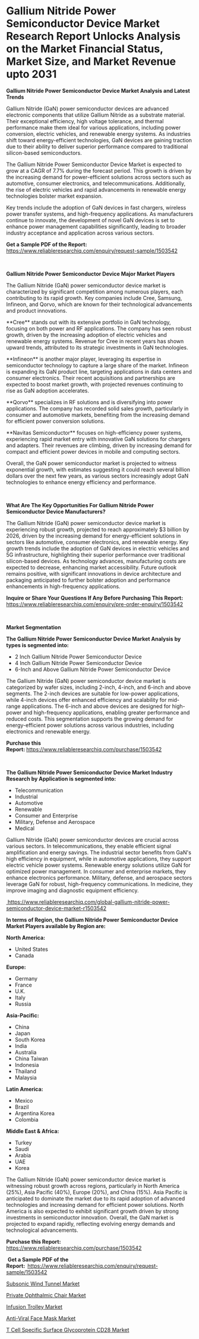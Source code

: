 <p><h1>Gallium Nitride Power Semiconductor Device Market Research Report Unlocks Analysis on the Market Financial Status, Market Size, and Market Revenue upto 2031</h1></p><p><strong>Gallium Nitride Power Semiconductor Device Market Analysis and Latest Trends</strong></p>
<p><p>Gallium Nitride (GaN) power semiconductor devices are advanced electronic components that utilize Gallium Nitride as a substrate material. Their exceptional efficiency, high voltage tolerance, and thermal performance make them ideal for various applications, including power conversion, electric vehicles, and renewable energy systems. As industries shift toward energy-efficient technologies, GaN devices are gaining traction due to their ability to deliver superior performance compared to traditional silicon-based semiconductors.</p><p>The Gallium Nitride Power Semiconductor Device Market is expected to grow at a CAGR of 7.7% during the forecast period. This growth is driven by the increasing demand for power-efficient solutions across sectors such as automotive, consumer electronics, and telecommunications. Additionally, the rise of electric vehicles and rapid advancements in renewable energy technologies bolster market expansion. </p><p>Key trends include the adoption of GaN devices in fast chargers, wireless power transfer systems, and high-frequency applications. As manufacturers continue to innovate, the development of novel GaN devices is set to enhance power management capabilities significantly, leading to broader industry acceptance and application across various sectors.</p></p>
<p><strong>Get a Sample PDF of the Report:&nbsp;</strong> <a href="https://www.reliableresearchiq.com/enquiry/request-sample/1503542?utm_campaign=103&utm_medium=2&utm_source=Github&utm_content=ia&utm_term=27092024&utm_id=gallium-nitride-power-semiconductor-device">https://www.reliableresearchiq.com/enquiry/request-sample/1503542</a></p>
<p>&nbsp;</p>
<p><strong>Gallium Nitride Power Semiconductor Device Major Market Players</strong></p>
<p><p>The Gallium Nitride (GaN) power semiconductor device market is characterized by significant competition among numerous players, each contributing to its rapid growth. Key companies include Cree, Samsung, Infineon, and Qorvo, which are known for their technological advancements and product innovations.</p><p>**Cree** stands out with its extensive portfolio in GaN technology, focusing on both power and RF applications. The company has seen robust growth, driven by the increasing adoption of electric vehicles and renewable energy systems. Revenue for Cree in recent years has shown upward trends, attributed to its strategic investments in GaN technologies.</p><p>**Infineon** is another major player, leveraging its expertise in semiconductor technology to capture a large share of the market. Infineon is expanding its GaN product line, targeting applications in data centers and consumer electronics. Their recent acquisitions and partnerships are expected to boost market growth, with projected revenues continuing to rise as GaN adoption accelerates.</p><p>**Qorvo** specializes in RF solutions and is diversifying into power applications. The company has recorded solid sales growth, particularly in consumer and automotive markets, benefiting from the increasing demand for efficient power conversion solutions.</p><p>**Navitas Semiconductor** focuses on high-efficiency power systems, experiencing rapid market entry with innovative GaN solutions for chargers and adapters. Their revenues are climbing, driven by increasing demand for compact and efficient power devices in mobile and computing sectors.</p><p>Overall, the GaN power semiconductor market is projected to witness exponential growth, with estimates suggesting it could reach several billion dollars over the next few years, as various sectors increasingly adopt GaN technologies to enhance energy efficiency and performance.</p></p>
<p>&nbsp;</p>
<p><strong>What Are The Key Opportunities For Gallium Nitride Power Semiconductor Device Manufacturers?</strong></p>
<p><p>The Gallium Nitride (GaN) power semiconductor device market is experiencing robust growth, projected to reach approximately $3 billion by 2026, driven by the increasing demand for energy-efficient solutions in sectors like automotive, consumer electronics, and renewable energy. Key growth trends include the adoption of GaN devices in electric vehicles and 5G infrastructure, highlighting their superior performance over traditional silicon-based devices. As technology advances, manufacturing costs are expected to decrease, enhancing market accessibility. Future outlook remains positive, with significant innovations in device architecture and packaging anticipated to further bolster adoption and performance enhancements in high-frequency applications.</p></p>
<p><strong>Inquire or Share Your Questions If Any Before Purchasing This Report:</strong> <a href="https://www.reliableresearchiq.com/enquiry/pre-order-enquiry/1503542?utm_campaign=103&utm_medium=2&utm_source=Github&utm_content=ia&utm_term=27092024&utm_id=gallium-nitride-power-semiconductor-device">https://www.reliableresearchiq.com/enquiry/pre-order-enquiry/1503542</a></p>
<p>&nbsp;</p>
<p><strong>Market Segmentation</strong></p>
<p><strong>The Gallium Nitride Power Semiconductor Device Market Analysis by types is segmented into:</strong></p>
<p><ul><li>2 Inch Gallium Nitride Power Semiconductor Device</li><li>4 Inch Gallium Nitride Power Semiconductor Device</li><li>6-Inch and Above Gallium Nitride Power Semiconductor Device</li></ul></p>
<p><p>The Gallium Nitride (GaN) power semiconductor device market is categorized by wafer sizes, including 2-inch, 4-inch, and 6-inch and above segments. The 2-inch devices are suitable for low-power applications, while 4-inch devices offer enhanced efficiency and scalability for mid-range applications. The 6-inch and above devices are designed for high-power and high-frequency applications, enabling greater performance and reduced costs. This segmentation supports the growing demand for energy-efficient power solutions across various industries, including electronics and renewable energy.</p></p>
<p><strong>Purchase this Report:&nbsp;</strong><a href="https://www.reliableresearchiq.com/purchase/1503542?utm_campaign=103&utm_medium=2&utm_source=Github&utm_content=ia&utm_term=27092024&utm_id=gallium-nitride-power-semiconductor-device">https://www.reliableresearchiq.com/purchase/1503542</a></p>
<p>&nbsp;</p>
<p><strong>The Gallium Nitride Power Semiconductor Device Market Industry Research by Application is segmented into:</strong></p>
<p><ul><li>Telecommunication</li><li>Industrial</li><li>Automotive</li><li>Renewable</li><li>Consumer and Enterprise</li><li>Military, Defense and Aerospace</li><li>Medical</li></ul></p>
<p><p>Gallium Nitride (GaN) power semiconductor devices are crucial across various sectors. In telecommunications, they enable efficient signal amplification and energy savings. The industrial sector benefits from GaN's high efficiency in equipment, while in automotive applications, they support electric vehicle power systems. Renewable energy solutions utilize GaN for optimized power management. In consumer and enterprise markets, they enhance electronics performance. Military, defense, and aerospace sectors leverage GaN for robust, high-frequency communications. In medicine, they improve imaging and diagnostic equipment efficiency.</p></p>
<p><a href="https://www.reliableresearchiq.com/global-gallium-nitride-power-semiconductor-device-market-r1503542?utm_campaign=103&utm_medium=2&utm_source=Github&utm_content=ia&utm_term=27092024&utm_id=gallium-nitride-power-semiconductor-device">&nbsp;https://www.reliableresearchiq.com/global-gallium-nitride-power-semiconductor-device-market-r1503542</a></p>
<p><strong>In terms of Region, the Gallium Nitride Power Semiconductor Device Market Players available by Region are:</strong></p>
<p>
    <p> <strong> North America: </strong>
        <ul>
            <li>United States</li>
            <li>Canada</li>
        </ul>
        </p> 
    <p> <strong> Europe: </strong>
        <ul>
            <li>Germany</li>
            <li>France</li>
            <li>U.K.</li>
            <li>Italy</li>
            <li>Russia</li>
        </ul>
        </p> 
    <p> <strong> Asia-Pacific: </strong>
        <ul>
            <li>China</li>
            <li>Japan</li>
            <li>South Korea</li>
            <li>India</li>
            <li>Australia</li>
            <li>China Taiwan</li>
            <li>Indonesia</li>
            <li>Thailand</li>
            <li>Malaysia</li>
        </ul>
        </p> 
    <p> <strong> Latin America: </strong>
        <ul>
            <li>Mexico</li>
            <li>Brazil</li>
            <li>Argentina Korea</li>
            <li>Colombia</li>
        </ul>
        </p> 
    <p> <strong> Middle East & Africa: </strong>
        <ul>
            <li>Turkey</li>
            <li>Saudi</li>
            <li>Arabia</li>
            <li>UAE</li>
            <li>Korea</li>
        </ul>
    </p>
    </p>
<p><p>The Gallium Nitride (GaN) power semiconductor device market is witnessing robust growth across regions, particularly in North America (25%), Asia Pacific (40%), Europe (20%), and China (15%). Asia Pacific is anticipated to dominate the market due to its rapid adoption of advanced technologies and increasing demand for efficient power solutions. North America is also expected to exhibit significant growth driven by strong investments in semiconductor innovation. Overall, the GaN market is projected to expand rapidly, reflecting evolving energy demands and technological advancements.</p></p>
<p><strong>Purchase this Report: </strong><a href="https://www.reliableresearchiq.com/purchase/1503542?utm_campaign=103&utm_medium=2&utm_source=Github&utm_content=ia&utm_term=27092024&utm_id=gallium-nitride-power-semiconductor-device">https://www.reliableresearchiq.com/purchase/1503542</a></p>
<p>&nbsp;<strong>Get a Sample PDF of the Report:&nbsp;&nbsp;</strong><a href="https://www.reliableresearchiq.com/enquiry/request-sample/1503542?utm_campaign=103&utm_medium=2&utm_source=Github&utm_content=ia&utm_term=27092024&utm_id=gallium-nitride-power-semiconductor-device">https://www.reliableresearchiq.com/enquiry/request-sample/1503542</a></p>
<p><strong></strong></p>
<p><p><a href="https://www.linkedin.com/pulse/subsonic-wind-tunnel-market-share-size-trends-industry-analysis-nelye?trackingId=9ngEsriWQbWPhUnYqI%2BSDw%3D%3D&utm_campaign=103&utm_medium=2&utm_source=Github&utm_content=ia&utm_term=27092024&utm_id=gallium-nitride-power-semiconductor-device">Subsonic Wind Tunnel Market</a></p><p><a href="https://github.com/malandranz3ggo/Market-Research-Report-List-1/blob/main/private-ophthalmic-chair-market.md?utm_campaign=103&utm_medium=2&utm_source=Github&utm_content=ia&utm_term=27092024&utm_id=gallium-nitride-power-semiconductor-device">Private Ophthalmic Chair Market</a></p><p><a href="https://www.linkedin.com/pulse/what-factors-influence-infusion-trolley-market-coming-years-ffpuc?utm_campaign=103&utm_medium=2&utm_source=Github&utm_content=ia&utm_term=27092024&utm_id=gallium-nitride-power-semiconductor-device">Infusion Trolley Market</a></p><p><a href="https://issuu.com/reportprime-2/docs/anti-viral-face-mask-market-size-20_b07f146c052fa7?utm_campaign=103&utm_medium=2&utm_source=Github&utm_content=ia&utm_term=27092024&utm_id=gallium-nitride-power-semiconductor-device">Anti-Viral Face Mask Market</a></p><p><a href="https://github.com/jeffreybishop26/Market-Research-Report-List-1/blob/main/t-cell-specific-surface-glycoprotein-cd28-market.md?utm_campaign=103&utm_medium=2&utm_source=Github&utm_content=ia&utm_term=27092024&utm_id=gallium-nitride-power-semiconductor-device">T Cell Specific Surface Glycoprotein CD28 Market</a></p></p>